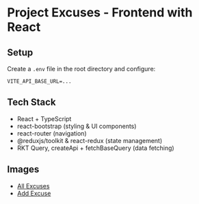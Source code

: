 # Project Excuses - Frontend with React

## Setup

Create a `.env` file in the root directory and configure:

```text
VITE_API_BASE_URL=...
```

## Tech Stack

- React + TypeScript
- react-bootstrap (styling & UI components)
- react-router (navigation)
- @reduxjs/toolkit & react-redux (state management)
- RKT Query, createApi + fetchBaseQuery (data fetching)


## Images

- [All Excuses](./assets/all-excuses.png)
- [Add Excuse](./assets/add-excuse.png)
